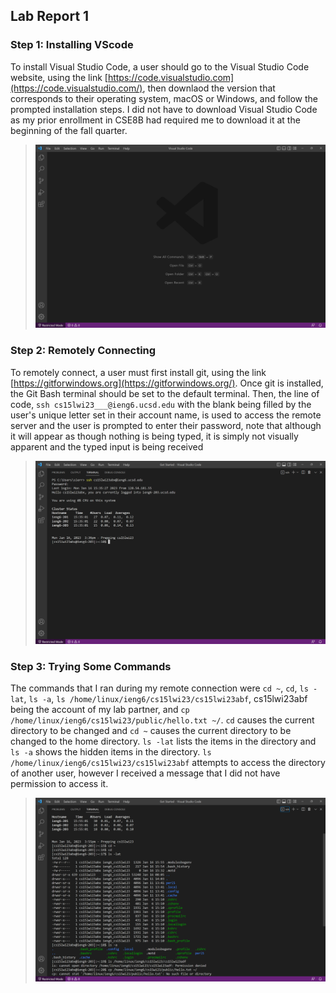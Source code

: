 ## Lab Report 1
### Step 1: Installing VScode
To install Visual Studio Code, a user should go to the Visual Studio Code website, using the link [https://code.visualstudio.com](https://code.visualstudio.com/), then downlaod the version that corresponds to their operating system, macOS or Windows, and follow the prompted installation steps. I did not have to download Visual Studio Code as my prior enrollment in CSE8B had required me to download it at the beginning of the fall quarter. 
>![Image](lab-report-1-image-1.png)
### Step 2: Remotely Connecting
To remotely connect, a user must first install git, using the link [https://gitforwindows.org](https://gitforwindows.org/). Once git is installed, the Git Bash terminal should be set to the default terminal. Then, the line of code, `ssh cs15lwi23___@ieng6.ucsd.edu` with the blank being filled by the user's unique letter set in their account name, is used to access the remote server and the user is prompted to enter their password, note that although it will appear as though nothing is being typed, it is simply not visually apparent and the typed input is being received
>![Image](lab-report-1-image-2.png)
### Step 3: Trying Some Commands
The commands that I ran during my remote connection were `cd ~`, `cd`, `ls -lat`, `ls -a`, `ls /home/linux/ieng6/cs15lwi23/cs15lwi23abf`, cs15lwi23abf being the account of my lab partner, and `cp /home/linux/ieng6/cs15lwi23/public/hello.txt ~/`. `cd` causes the current directory to be changed and `cd ~` causes the current directory to be changed to the home directory. `ls -lat` lists the items in the directory and `ls -a` shows the hidden items in the directory. `ls /home/linux/ieng6/cs15lwi23/cs15lwi23abf` attempts to access the directory of another user, however I received a message that I did not have permission to access it. 
>![Image](lab-report-1-image-3.png)
